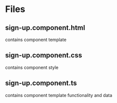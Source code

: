 # Files

## sign-up.component.html

contains component template

## sign-up.component.css

contains component style

## sign-up.component.ts

contains component template functionality and data